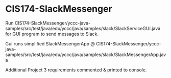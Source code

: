 # CIS174-SlackMessenger

Run CIS174-SlackMessenger/yccc-java-samples/src/test/java/edu/yccc/java/samples/slack/SlackServiceGUI.java
for GUI program to send messages to Slack.

Gui runs simplified SlackMessengerApp @ 
CIS174-SlackMessenger/yccc-java-samples/src/test/java/edu/yccc/java/samples/slack/SlackMessengerApp.java

Additional Project 3 requirements commented & printed to console.
